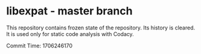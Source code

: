 # libexpat - master branch

This repository contains frozen state of the repository.
Its history is cleared. It is used only for static code
analysis with Codacy.

Commit Time: 1706246170